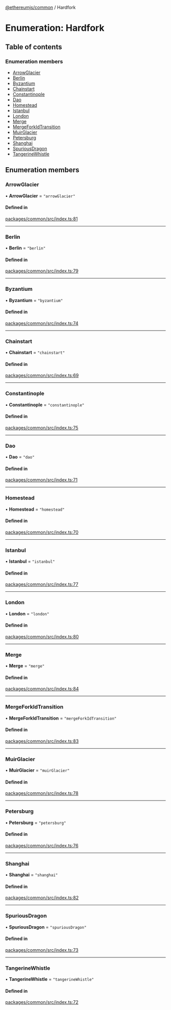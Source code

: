 [@ethereumjs/common](../README.md) / Hardfork

# Enumeration: Hardfork

## Table of contents

### Enumeration members

- [ArrowGlacier](Hardfork.md#arrowglacier)
- [Berlin](Hardfork.md#berlin)
- [Byzantium](Hardfork.md#byzantium)
- [Chainstart](Hardfork.md#chainstart)
- [Constantinople](Hardfork.md#constantinople)
- [Dao](Hardfork.md#dao)
- [Homestead](Hardfork.md#homestead)
- [Istanbul](Hardfork.md#istanbul)
- [London](Hardfork.md#london)
- [Merge](Hardfork.md#merge)
- [MergeForkIdTransition](Hardfork.md#mergeforkidtransition)
- [MuirGlacier](Hardfork.md#muirglacier)
- [Petersburg](Hardfork.md#petersburg)
- [Shanghai](Hardfork.md#shanghai)
- [SpuriousDragon](Hardfork.md#spuriousdragon)
- [TangerineWhistle](Hardfork.md#tangerinewhistle)

## Enumeration members

### ArrowGlacier

• **ArrowGlacier** = `"arrowGlacier"`

#### Defined in

[packages/common/src/index.ts:81](https://github.com/ethereumjs/ethereumjs-monorepo/blob/master/packages/common/src/index.ts#L81)

___

### Berlin

• **Berlin** = `"berlin"`

#### Defined in

[packages/common/src/index.ts:79](https://github.com/ethereumjs/ethereumjs-monorepo/blob/master/packages/common/src/index.ts#L79)

___

### Byzantium

• **Byzantium** = `"byzantium"`

#### Defined in

[packages/common/src/index.ts:74](https://github.com/ethereumjs/ethereumjs-monorepo/blob/master/packages/common/src/index.ts#L74)

___

### Chainstart

• **Chainstart** = `"chainstart"`

#### Defined in

[packages/common/src/index.ts:69](https://github.com/ethereumjs/ethereumjs-monorepo/blob/master/packages/common/src/index.ts#L69)

___

### Constantinople

• **Constantinople** = `"constantinople"`

#### Defined in

[packages/common/src/index.ts:75](https://github.com/ethereumjs/ethereumjs-monorepo/blob/master/packages/common/src/index.ts#L75)

___

### Dao

• **Dao** = `"dao"`

#### Defined in

[packages/common/src/index.ts:71](https://github.com/ethereumjs/ethereumjs-monorepo/blob/master/packages/common/src/index.ts#L71)

___

### Homestead

• **Homestead** = `"homestead"`

#### Defined in

[packages/common/src/index.ts:70](https://github.com/ethereumjs/ethereumjs-monorepo/blob/master/packages/common/src/index.ts#L70)

___

### Istanbul

• **Istanbul** = `"istanbul"`

#### Defined in

[packages/common/src/index.ts:77](https://github.com/ethereumjs/ethereumjs-monorepo/blob/master/packages/common/src/index.ts#L77)

___

### London

• **London** = `"london"`

#### Defined in

[packages/common/src/index.ts:80](https://github.com/ethereumjs/ethereumjs-monorepo/blob/master/packages/common/src/index.ts#L80)

___

### Merge

• **Merge** = `"merge"`

#### Defined in

[packages/common/src/index.ts:84](https://github.com/ethereumjs/ethereumjs-monorepo/blob/master/packages/common/src/index.ts#L84)

___

### MergeForkIdTransition

• **MergeForkIdTransition** = `"mergeForkIdTransition"`

#### Defined in

[packages/common/src/index.ts:83](https://github.com/ethereumjs/ethereumjs-monorepo/blob/master/packages/common/src/index.ts#L83)

___

### MuirGlacier

• **MuirGlacier** = `"muirGlacier"`

#### Defined in

[packages/common/src/index.ts:78](https://github.com/ethereumjs/ethereumjs-monorepo/blob/master/packages/common/src/index.ts#L78)

___

### Petersburg

• **Petersburg** = `"petersburg"`

#### Defined in

[packages/common/src/index.ts:76](https://github.com/ethereumjs/ethereumjs-monorepo/blob/master/packages/common/src/index.ts#L76)

___

### Shanghai

• **Shanghai** = `"shanghai"`

#### Defined in

[packages/common/src/index.ts:82](https://github.com/ethereumjs/ethereumjs-monorepo/blob/master/packages/common/src/index.ts#L82)

___

### SpuriousDragon

• **SpuriousDragon** = `"spuriousDragon"`

#### Defined in

[packages/common/src/index.ts:73](https://github.com/ethereumjs/ethereumjs-monorepo/blob/master/packages/common/src/index.ts#L73)

___

### TangerineWhistle

• **TangerineWhistle** = `"tangerineWhistle"`

#### Defined in

[packages/common/src/index.ts:72](https://github.com/ethereumjs/ethereumjs-monorepo/blob/master/packages/common/src/index.ts#L72)
